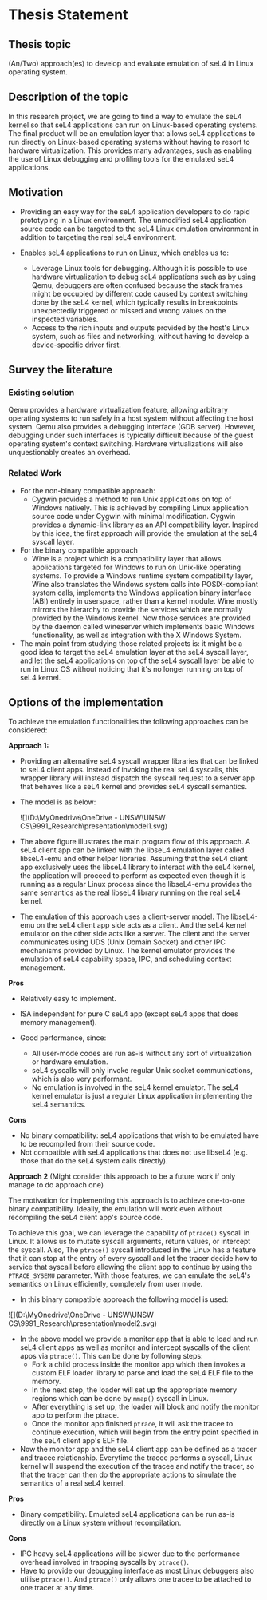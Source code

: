 # Thesis Statement

## Thesis topic

(An/Two) approach(es) to develop and evaluate emulation of seL4 in Linux operating system.

## Description of the topic

In this research project, we are going to find a way to emulate the seL4 kernel so that seL4 applications can run on Linux-based operating systems. The final product will be an emulation layer that allows seL4 applications to run directly on Linux-based operating systems without having to resort to hardware virtualization. This provides many advantages, such as enabling the use of Linux debugging and profiling tools for the emulated seL4 applications.

## Motivation

- Providing an easy way for the seL4 application developers to do rapid prototyping in a Linux environment. The unmodified seL4 application source code can be targeted to the seL4 Linux emulation environment in addition to targeting the real seL4 environment.

- Enables seL4 applications to run on Linux, which enables us to:

  - Leverage Linux tools for debugging. Although it is possible to use hardware virtualization to debug seL4 applications such as by using Qemu, debuggers are often confused because the stack frames might be occupied by different code caused by context switching done by the seL4 kernel, which typically results in breakpoints unexpectedly triggered or missed and wrong values on the inspected variables.
  - Access to the rich inputs and outputs provided by the host's Linux system, such as files and networking, without having to develop a device-specific driver first.

## Survey the literature

### Existing solution

Qemu provides a hardware virtualization feature, allowing arbitrary operating systems to run safely in a host system without affecting the host system. Qemu also provides a debugging interface (GDB server). However, debugging under such interfaces is typically difficult because of the guest operating system's context switching. Hardware virtualizations will also unquestionably creates an overhead.

### Related Work

- For the non-binary compatible approach:
  - Cygwin provides a method to run Unix applications on top of Windows natively. This is achieved by compiling Linux application source code under Cygwin with minimal modification. Cygwin provides a dynamic-link library as an API compatibility layer. Inspired by this idea, the first approach will provide the emulation at the seL4 syscall layer. 
- For the binary compatible approach
  - Wine is a project which is a compatibility layer that allows applications targeted for Windows to run on Unix-like operating systems. To provide a Windows runtime system compatibility layer, Wine also translates the Windows system calls into POSIX-compliant system calls, implements the Windows application binary interface (ABI) entirely in userspace, rather than a kernel module. Wine mostly mirrors the hierarchy to provide the services which are normally provided by the Windows kernel. Now those services are provided by the daemon called wineserver which implements basic Windows functionality, as well as integration with the X Windows System.
- The main point from studying those related projects is: it might be a good idea to target the seL4 emulation layer at the seL4 syscall layer, and let the seL4 applications on top of the seL4 syscall layer be able to run in Linux OS without noticing that it's no longer running on top of seL4 kernel.

## Options of the implementation

To achieve the emulation functionalities the following approaches can be considered:

**Approach 1:**

- Providing an alternative seL4 syscall wrapper libraries that can be linked to seL4 client apps. Instead of invoking the real seL4 syscalls, this wrapper library will instead dispatch the syscall request to a server app that behaves like a seL4 kernel and provides seL4 syscall semantics.

- The model is as below:

  ![](D:\MyOnedrive\OneDrive - UNSW\UNSW CS\9991_Research\presentation\model1.svg)

- The above figure illustrates the main program flow of this approach. A seL4 client app can be linked with the libseL4 emulation layer called libseL4-emu and other helper libraries. Assuming that the seL4 client app exclusively uses the libseL4 library to interact with the seL4 kernel, the application will proceed to perform as expected even though it is running as a regular Linux process since the libseL4-emu provides the same semantics as the real libseL4 library running on the real seL4 kernel.

- The emulation of this approach uses a client-server model. The libseL4-emu on the seL4 client app side acts as a client. And the seL4 kernel emulator on the other side acts like a server. The client and the server communicates using UDS (Unix Domain Socket) and other IPC mechanisms provided by Linux. The kernel emulator provides the emulation of seL4 capability space, IPC, and scheduling context management. 

**Pros**

- Relatively easy to implement.

- ISA independent for pure C seL4 app (except seL4 apps that does memory management).

- Good performance, since:

  - All user-mode codes are run as-is without any sort of virtualization or hardware emulation.
  - seL4 syscalls will only invoke regular Unix socket communications, which is also very performant.
  - No emulation is involved in the seL4 kernel emulator. The seL4 kernel emulator is just a regular Linux application implementing the seL4 semantics.

**Cons**

- No binary compatibility: seL4 applications that wish to be emulated have to be recompiled from their source code.
- Not compatible with seL4 applications that does not use libseL4 (e.g. those that do the seL4 system calls directly).

**Approach 2** (Might consider this approach to be a future work if only manage to do approach one)

The motivation for implementing this approach is to achieve one-to-one binary compatibility. Ideally, the emulation will work even without recompiling the seL4 client app's source code.

To achieve this goal, we can leverage the capability of `ptrace()` syscall in Linux. It allows us to mutate syscall arguments, return values, or intercept the syscall. Also, The `ptrace()` syscall introduced in the Linux has a feature that it can stop at the entry of every syscall and let the tracer decide how to service that syscall before allowing the client app to continue by using the `PTRACE_SYSEMU` parameter. With those features, we can emulate the seL4's semantics on Linux efficiently, completely from user mode.

- In this binary compatible approach the following model is used: 

![](D:\MyOnedrive\OneDrive - UNSW\UNSW CS\9991_Research\presentation\model2.svg)

- In the above model we provide a monitor app that is able to load and run seL4 client apps as well as monitor and intercept syscalls of the client apps via `ptrace()`. This can be done by following steps:
  - Fork a child process inside the monitor app which then invokes a custom ELF loader library to parse and load the seL4 ELF file to the memory. 
  - In the next step, the loader will set up the appropriate memory regions which can be done by `mmap()` syscall in Linux. 
  - After everything is set up, the loader will block and notify the monitor app to perform the ptrace.
  - Once the monitor app finished `ptrace`, it will ask the tracee to continue execution, which will begin from the entry point specified in the seL4 client app's ELF file.
- Now the monitor app and the seL4 client app can be defined as a tracer and tracee relationship. Everytime the tracee performs a syscall, Linux kernel will suspend the execution of the tracee and notify the tracer, so that the tracer can then do the appropriate actions to simulate the semantics of a real seL4 kernel.

**Pros**

- Binary compatibility. Emulated seL4 applications can be run as-is directly on a Linux system without recompilation.

**Cons**

- IPC heavy seL4 applications will be slower due to the performance overhead involved in trapping syscalls by `ptrace()`.
- Have to provide our debugging interface as most Linux debuggers also utilise `ptrace()`. And `ptrace()` only allows one tracee to be attached to one tracer at any time.

